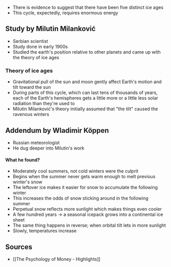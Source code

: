 - There is evidence to suggest that there have been five distinct ice ages
- This cycle, expectedly, requires enormous energy

## Study by Milutin Milanković
- Serbian scientist
- Study done in early 1900s
- Studied the earth's position relative to other planets and came up with the theory of ice ages

### Theory of ice ages
- Gravitational pull of the sun and moon gently affect Earth's motion and tilt toward the sun
- During parts of this cycle, which can last tens of thousands of years, each of the Earth's hemispheres gets a little more or a little less solar radiation than they're used to
- Milutin Milanković's theory initially assumed that "the tilt" caused the ravenous winters

## Addendum by Wladimir Köppen
- Russian meteorologist
- He dug deeper into Milutin's work

#### What he found?
- Moderately cool summers, not cold winters were the culprit
- Begins when the summer never gets warm enough to melt previous winter's snow
- The leftover ice makes it easier for snow to accumulate the following winter
- This increases the odds of snow sticking around in the following summer
- Perpetual snow reflects more sunlight which makes things even cooler
- A few hundred years -> a seasonal icepack grows into a continental ice sheet
- The same thing happens in reverse; when orbital tilt lets in more sunlight
- Slowly, temperatures increase

## Sources
- [[The Psychology of Money - Highlights]]